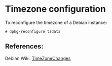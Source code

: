 # Timezone configuration

To reconfigure the timezone of a Debian instance:

```
# dpkg-reconfigure tzdata
```


## References:
Debian Wiki: [TimeZoneChanges][1]


<!-- REFRENCES -->

[1]:https://wiki.debian.org/TimeZoneChange[[https://wiki.debian.org/TimeZoneChanges|s]]
